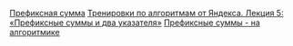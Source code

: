 [Префиксная сумма](https://ru.wikipedia.org/wiki/%D0%9F%D1%80%D0%B5%D1%84%D0%B8%D0%BA%D1%81%D0%BD%D0%B0%D1%8F_%D1%81%D1%83%D0%BC%D0%BC%D0%B0)
[Тренировки по алгоритмам от Яндекса. Лекция 5: «Префиксные суммы и два указателя»](https://www.youtube.com/watch?v=de28y8Dcvkg)
[Префиксные суммы - на алгоритмике](https://ru.algorithmica.org/cs/range-queries/prefix-sum/)
